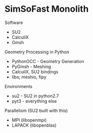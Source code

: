 # SimSoFast Monolith

Software
* SU2
* CalculiX
* Gmsh

Geometry Processing in Python
* PythonOCC - Geometry Generation
* PyGmsh - Meshing
* CalculiX, SU2 bindings
* libs; meshio, fipy

Environments
* su2 - SU2 in python2.7
* pyt3 - everything else

Parallelism (SU2 built with this)
* MPI (libopenmpi)
* LAPACK (libopenblas)
